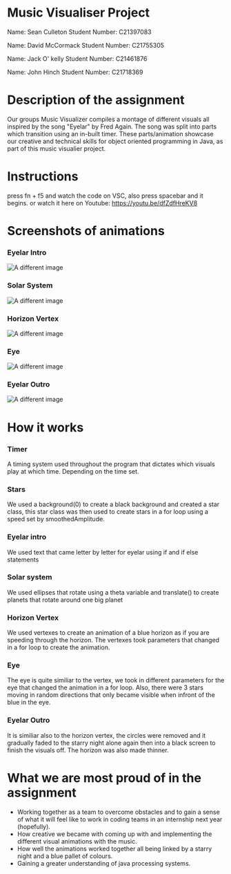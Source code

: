 # Music Visualiser Project

Name: Sean Culleton
Student Number: C21397083

Name: David McCormack
Student Number: C21755305

Name: Jack O' kelly
Student Number: C21461876

Name: John Hinch
Student Number: C21718369

# Description of the assignment
Our groups Music Visualizer compiles a montage of different visuals all inspired by the song "Eyelar" by Fred Again. The song was split into parts which transition using an in-built timer. These parts/animation showcase our creative and technical skills for object oriented programming in Java, as part of this music visualier project.

# Instructions
press fn + f5 and watch the code on VSC, also press spacebar and it begins.
or watch it here on Youtube: https://youtu.be/dfZdfHreKV8

# Screenshots of animations
### Eyelar Intro
![A different image](https://oopassignment.files.wordpress.com/2023/05/eyelar-1.jpeg?w=1024)

### Solar System
![A different image](https://bryanduggandotorg.files.wordpress.com/2019/02/infinite-forms-00045.png?w=595&h=&zoom=2)

### Horizon Vertex
![A different image](https://bryanduggandotorg.files.wordpress.com/2019/02/infinite-forms-00045.png?w=595&h=&zoom=2)

### Eye
![A different image](https://bryanduggandotorg.files.wordpress.com/2019/02/infinite-forms-00045.png?w=595&h=&zoom=2)

### Eyelar Outro
![A different image](https://bryanduggandotorg.files.wordpress.com/2019/02/infinite-forms-00045.png?w=595&h=&zoom=2)

# How it works
### Timer
A timing system used throughout the program that dictates which visuals play at which time. Depending on the time set.

### Stars
We used a background(0) to create a black background and created a star class, this star class was then used to create stars in a for loop using a speed set by smoothedAmplitude.

### Eyelar intro
We used text that came letter by letter for eyelar using if and if else statements

### Solar system
We used ellipses that rotate using a theta variable and translate() to create planets that rotate around one big planet

### Horizon Vertex
We used vertexes to create an animation of a blue horizon as if you are speeding through the horizon. The vertexes took parameters that changed in a for loop to create the animation.

### Eye
The eye is quite similiar to the vertex, we took in different parameters for the eye that changed the animation in a for loop. Also, there were 3 stars moving in random directions that only became visible when infront of the blue in the eye.

### Eyelar Outro
It is similiar also to the horizon vertex, the circles were removed and it gradually faded to the starry night alone again then into a black screen to finish the visuals off. The horizon was also made thinner.

# What we are most proud of in the assignment
- Working together as a team to overcome obstacles and to gain a sense of what it will feel like to work in coding teams in an internship next year (hopefully).
- How creative we became with coming up with and implementing the different visual animations with the music.
- How well the animations worked together all being linked by a starry night and a blue pallet of colours.
- Gaining a greater understanding of java processing systems.
